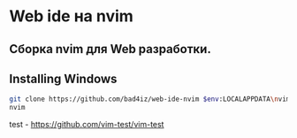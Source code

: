 # Web ide на nvim
## Сборка nvim для Web разработки.


## Installing Windows
```bash
git clone https://github.com/bad4iz/web-ide-nvim $env:LOCALAPPDATA\nvim
nvim
```


test - https://github.com/vim-test/vim-test
